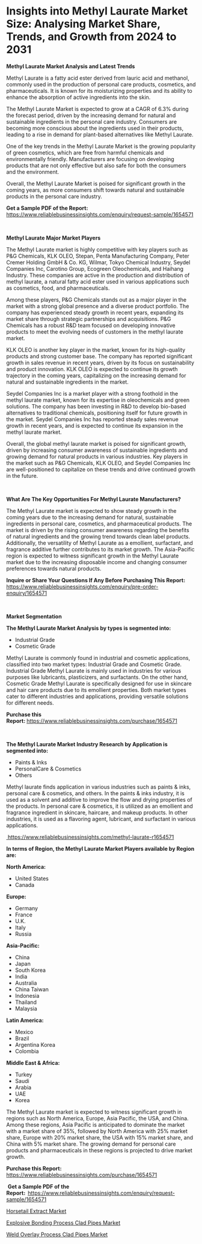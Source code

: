 <p><h1>Insights into Methyl Laurate Market Size: Analysing Market Share, Trends, and Growth from 2024 to 2031</h1></p><p><strong>Methyl Laurate Market Analysis and Latest Trends</strong></p>
<p><p>Methyl Laurate is a fatty acid ester derived from lauric acid and methanol, commonly used in the production of personal care products, cosmetics, and pharmaceuticals. It is known for its moisturizing properties and its ability to enhance the absorption of active ingredients into the skin.</p><p>The Methyl Laurate Market is expected to grow at a CAGR of 6.3% during the forecast period, driven by the increasing demand for natural and sustainable ingredients in the personal care industry. Consumers are becoming more conscious about the ingredients used in their products, leading to a rise in demand for plant-based alternatives like Methyl Laurate.</p><p>One of the key trends in the Methyl Laurate Market is the growing popularity of green cosmetics, which are free from harmful chemicals and environmentally friendly. Manufacturers are focusing on developing products that are not only effective but also safe for both the consumers and the environment.</p><p>Overall, the Methyl Laurate Market is poised for significant growth in the coming years, as more consumers shift towards natural and sustainable products in the personal care industry.</p></p>
<p><strong>Get a Sample PDF of the Report:&nbsp;</strong> <a href="https://www.reliablebusinessinsights.com/enquiry/request-sample/1654571">https://www.reliablebusinessinsights.com/enquiry/request-sample/1654571</a></p>
<p>&nbsp;</p>
<p><strong>Methyl Laurate Major Market Players</strong></p>
<p><p>The Methyl Laurate market is highly competitive with key players such as P&G Chemicals, KLK OLEO, Stepan, Penta Manufacturing Company, Peter Cremer Holding GmbH & Co. KG, Wilmar, Tokyo Chemical Industry, Seydel Companies Inc, Carotino Group, Ecogreen Oleochemicals, and Haihang Industry. These companies are active in the production and distribution of methyl laurate, a natural fatty acid ester used in various applications such as cosmetics, food, and pharmaceuticals.</p><p>Among these players, P&G Chemicals stands out as a major player in the market with a strong global presence and a diverse product portfolio. The company has experienced steady growth in recent years, expanding its market share through strategic partnerships and acquisitions. P&G Chemicals has a robust R&D team focused on developing innovative products to meet the evolving needs of customers in the methyl laurate market.</p><p>KLK OLEO is another key player in the market, known for its high-quality products and strong customer base. The company has reported significant growth in sales revenue in recent years, driven by its focus on sustainability and product innovation. KLK OLEO is expected to continue its growth trajectory in the coming years, capitalizing on the increasing demand for natural and sustainable ingredients in the market.</p><p>Seydel Companies Inc is a market player with a strong foothold in the methyl laurate market, known for its expertise in oleochemicals and green solutions. The company has been investing in R&D to develop bio-based alternatives to traditional chemicals, positioning itself for future growth in the market. Seydel Companies Inc has reported steady sales revenue growth in recent years, and is expected to continue its expansion in the methyl laurate market.</p><p>Overall, the global methyl laurate market is poised for significant growth, driven by increasing consumer awareness of sustainable ingredients and growing demand for natural products in various industries. Key players in the market such as P&G Chemicals, KLK OLEO, and Seydel Companies Inc are well-positioned to capitalize on these trends and drive continued growth in the future.</p></p>
<p>&nbsp;</p>
<p><strong>What Are The Key Opportunities For Methyl Laurate Manufacturers?</strong></p>
<p><p>The Methyl Laurate market is expected to show steady growth in the coming years due to the increasing demand for natural, sustainable ingredients in personal care, cosmetics, and pharmaceutical products. The market is driven by the rising consumer awareness regarding the benefits of natural ingredients and the growing trend towards clean label products. Additionally, the versatility of Methyl Laurate as a emollient, surfactant, and fragrance additive further contributes to its market growth. The Asia-Pacific region is expected to witness significant growth in the Methyl Laurate market due to the increasing disposable income and changing consumer preferences towards natural products.</p></p>
<p><strong>Inquire or Share Your Questions If Any Before Purchasing This Report:</strong> <a href="https://www.reliablebusinessinsights.com/enquiry/pre-order-enquiry/1654571">https://www.reliablebusinessinsights.com/enquiry/pre-order-enquiry/1654571</a></p>
<p>&nbsp;</p>
<p><strong>Market Segmentation</strong></p>
<p><strong>The Methyl Laurate Market Analysis by types is segmented into:</strong></p>
<p><ul><li>Industrial Grade</li><li>Cosmetic Grade</li></ul></p>
<p><p>Methyl Laurate is commonly found in industrial and cosmetic applications, classified into two market types: Industrial Grade and Cosmetic Grade. Industrial Grade Methyl Laurate is mainly used in industries for various purposes like lubricants, plasticizers, and surfactants. On the other hand, Cosmetic Grade Methyl Laurate is specifically designed for use in skincare and hair care products due to its emollient properties. Both market types cater to different industries and applications, providing versatile solutions for different needs.</p></p>
<p><strong>Purchase this Report:&nbsp;</strong><a href="https://www.reliablebusinessinsights.com/purchase/1654571">https://www.reliablebusinessinsights.com/purchase/1654571</a></p>
<p>&nbsp;</p>
<p><strong>The Methyl Laurate Market Industry Research by Application is segmented into:</strong></p>
<p><ul><li>Paints & Inks</li><li>PersonalCare & Cosmetics</li><li>Others</li></ul></p>
<p><p>Methyl laurate finds application in various industries such as paints & inks, personal care & cosmetics, and others. In the paints & inks industry, it is used as a solvent and additive to improve the flow and drying properties of the products. In personal care & cosmetics, it is utilized as an emollient and fragrance ingredient in skincare, haircare, and makeup products. In other industries, it is used as a flavoring agent, lubricant, and surfactant in various applications.</p></p>
<p><a href="https://www.reliablebusinessinsights.com/methyl-laurate-r1654571">&nbsp;https://www.reliablebusinessinsights.com/methyl-laurate-r1654571</a></p>
<p><strong>In terms of Region, the Methyl Laurate Market Players available by Region are:</strong></p>
<p>
    <p> <strong> North America: </strong>
        <ul>
            <li>United States</li>
            <li>Canada</li>
        </ul>
        </p> 
    <p> <strong> Europe: </strong>
        <ul>
            <li>Germany</li>
            <li>France</li>
            <li>U.K.</li>
            <li>Italy</li>
            <li>Russia</li>
        </ul>
        </p> 
    <p> <strong> Asia-Pacific: </strong>
        <ul>
            <li>China</li>
            <li>Japan</li>
            <li>South Korea</li>
            <li>India</li>
            <li>Australia</li>
            <li>China Taiwan</li>
            <li>Indonesia</li>
            <li>Thailand</li>
            <li>Malaysia</li>
        </ul>
        </p> 
    <p> <strong> Latin America: </strong>
        <ul>
            <li>Mexico</li>
            <li>Brazil</li>
            <li>Argentina Korea</li>
            <li>Colombia</li>
        </ul>
        </p> 
    <p> <strong> Middle East & Africa: </strong>
        <ul>
            <li>Turkey</li>
            <li>Saudi</li>
            <li>Arabia</li>
            <li>UAE</li>
            <li>Korea</li>
        </ul>
    </p>
    </p>
<p><p>The Methyl Laurate market is expected to witness significant growth in regions such as North America, Europe, Asia Pacific, the USA, and China. Among these regions, Asia Pacific is anticipated to dominate the market with a market share of 35%, followed by North America with 25% market share, Europe with 20% market share, the USA with 15% market share, and China with 5% market share. The growing demand for personal care products and pharmaceuticals in these regions is projected to drive market growth.</p></p>
<p><strong>Purchase this Report: </strong><a href="https://www.reliablebusinessinsights.com/purchase/1654571">https://www.reliablebusinessinsights.com/purchase/1654571</a></p>
<p>&nbsp;<strong>Get a Sample PDF of the Report:&nbsp;&nbsp;</strong><a href="https://www.reliablebusinessinsights.com/enquiry/request-sample/1654571">https://www.reliablebusinessinsights.com/enquiry/request-sample/1654571</a></p>
<p><strong></strong></p>
<p><p><a href="https://view.publitas.com/reportprime-1/deep-dive-into-the-horsetail-extract-market-itstrends-market-segmentation-and-competitive-analysis/">Horsetail Extract Market</a></p><p><a href="https://github.com/theanastasiyah/Market-Research-Report-List-1/blob/main/explosive-bonding-process-clad-pipes-market.md">Explosive Bonding Process Clad Pipes Market</a></p><p><a href="https://github.com/lukmanduiky01/Market-Research-Report-List-1/blob/main/weld-overlay-process-clad-pipes-market.md">Weld Overlay Process Clad Pipes Market</a></p></p>